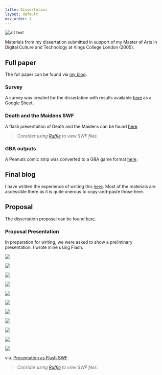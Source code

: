 ```yaml
---
title: Dissertation
layout: default
nav_order: 1
---
```


![alt text](image-14.png)

Materials from my dissertation submitted in support of my Master of Arts in Digital Culture and Technology at Kings College London (2005).

## Full paper

The full paper can be found via [my blog](https://exponentialdecay.co.uk/blog/wp-content/uploads/2013/08/ross-spencer-digitisation-of-the-comic-book.pdf).

### Survey

A survey was created for the dissertation with results available [here](https://docs.google.com/spreadsheets/d/1xevGclFUS8MGGgz0Hxq1v6juxK-_6mgFCGFTVsdmdqI/edit?usp=sharing) as a Google Sheet.

### Death and the Maidens SWF

A flash presentaiton of Death and the Maidens can be found [here](DeathAndTheMaidens.swf).

> _Consider using [Ruffle](https://ruffle.rs/) to view SWF files._

### GBA outputs

A Peanuts comic strip was converted to a GBA game format [here](peanuts.gba).

## Final blog

I have written the experience of writing this [here](https://exponentialdecay.co.uk/blog/looking-back-mmv-ma-digital-culture-and-technology-digitisation-of-the-comic-book/). Most of the materials are accessible there as it is quite onerous to copy-and-paste those here.

## Proposal

The dissertation proposal can be found [here](proposal.html#proposal-design-of-and-the-identification-of-factors-involved-in-the-digitisation-of-the-comic-book).

### Proposal Presentation

In preparation for writing, we were asked to show a preliminary presentation. I wrote mine using Flash.

![](image.png)

![](image-1.png)

![](image-2.png)

![](image-3.png)

![](image-4.png)

![](image-5.png)

![](image-6.png)

![](image-7.png)

![](image-8.png)

![](image-9.png)

![](image-10.png)

via. [Presentation as Flash SWF](proposal.swf)

> _Consider using [Ruffle](https://ruffle.rs/) to view SWF files._

